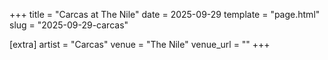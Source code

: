 +++
title = "Carcas at The Nile"
date = 2025-09-29
template = "page.html"
slug = "2025-09-29-carcas"

[extra]
artist = "Carcas"
venue = "The Nile"
venue_url = ""
+++
